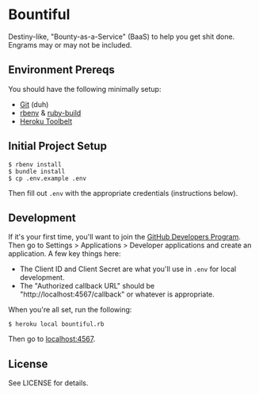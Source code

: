 # Bountiful

Destiny-like, "Bounty-as-a-Service" (BaaS) to help you get shit done. Engrams may or may not be included.

## Environment Prereqs

You should have the following minimally setup:

- [Git](https://help.github.com/articles/set-up-git) (duh)
- [rbenv](https://github.com/sstephenson/rbenv)
& [ruby-build](https://github.com/sstephenson/ruby-build)
- [Heroku Toolbelt](https://toolbelt.heroku.com/)

## Initial Project Setup

    $ rbenv install
    $ bundle install
    $ cp .env.example .env

Then fill out `.env` with the appropriate credentials (instructions below).

## Development

If it's your first time, you'll want to join the [GitHub Developers Program](https://developer.github.com/program/).
Then go to Settings > Applications > Developer applications and create an
application. A few key things here:

- The Client ID and Client Secret are what you'll use in `.env` for local
development.
- The "Authorized callback URL" should be "http://localhost:4567/callback" or
whatever is appropriate.

When you're all set, run the following:

    $ heroku local bountiful.rb

Then go to [localhost:4567](http://localhost:4567/).

## License

See LICENSE for details.
